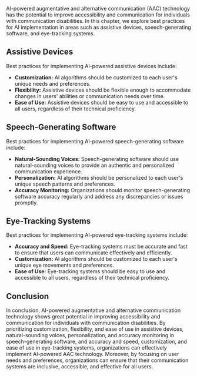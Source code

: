 

AI-powered augmentative and alternative communication (AAC) technology has the potential to improve accessibility and communication for individuals with communication disabilities. In this chapter, we explore best practices for AI implementation in areas such as assistive devices, speech-generating software, and eye-tracking systems.

Assistive Devices
-----------------

Best practices for implementing AI-powered assistive devices include:

* **Customization:** AI algorithms should be customized to each user's unique needs and preferences.
* **Flexibility:** Assistive devices should be flexible enough to accommodate changes in users' abilities or communication needs over time.
* **Ease of Use:** Assistive devices should be easy to use and accessible to all users, regardless of their technical proficiency.

Speech-Generating Software
--------------------------

Best practices for implementing AI-powered speech-generating software include:

* **Natural-Sounding Voices:** Speech-generating software should use natural-sounding voices to provide an authentic and personalized communication experience.
* **Personalization:** AI algorithms should be personalized to each user's unique speech patterns and preferences.
* **Accuracy Monitoring:** Organizations should monitor speech-generating software accuracy regularly and address any discrepancies or issues promptly.

Eye-Tracking Systems
--------------------

Best practices for implementing AI-powered eye-tracking systems include:

* **Accuracy and Speed:** Eye-tracking systems must be accurate and fast to ensure that users can communicate effectively and efficiently.
* **Customization:** AI algorithms should be customized to each user's unique eye movements and preferences.
* **Ease of Use:** Eye-tracking systems should be easy to use and accessible to all users, regardless of their technical proficiency.

Conclusion
----------

In conclusion, AI-powered augmentative and alternative communication technology shows great potential in improving accessibility and communication for individuals with communication disabilities. By prioritizing customization, flexibility, and ease of use in assistive devices, natural-sounding voices, personalization, and accuracy monitoring in speech-generating software, and accuracy and speed, customization, and ease of use in eye-tracking systems, organizations can effectively implement AI-powered AAC technology. Moreover, by focusing on user needs and preferences, organizations can ensure that their communication systems are inclusive, accessible, and effective for all users.
